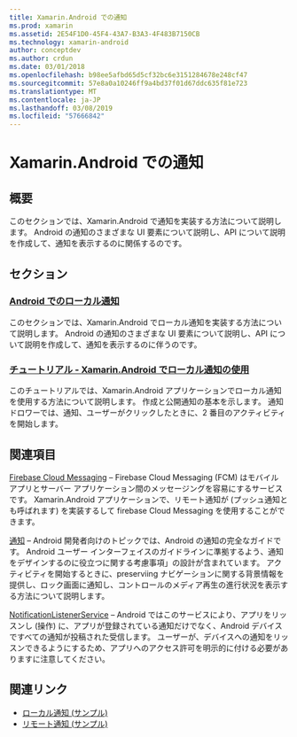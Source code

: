 ```yaml
---
title: Xamarin.Android での通知
ms.prod: xamarin
ms.assetid: 2E54F1D0-45F4-43A7-B3A3-4F483B7150CB
ms.technology: xamarin-android
author: conceptdev
ms.author: crdun
ms.date: 03/01/2018
ms.openlocfilehash: b98ee5afbd65d5cf32bc6e3151284678e248cf47
ms.sourcegitcommit: 57e8a0a10246ff9a4bd37f01d67ddc635f81e723
ms.translationtype: MT
ms.contentlocale: ja-JP
ms.lasthandoff: 03/08/2019
ms.locfileid: "57666842"
---
```

# <a name="notifications-in-xamarinandroid"></a>Xamarin.Android での通知


## <a name="overview"></a>概要

このセクションでは、Xamarin.Android で通知を実装する方法について説明します。 Android の通知のさまざまな UI 要素について説明し、API について説明を作成して、通知を表示するのに関係するのです。


## <a name="sections"></a>セクション

### <a name="local-notifications-in-androidlocal-notificationsmd"></a>[Android でのローカル通知](local-notifications.md)

このセクションでは、Xamarin.Android でローカル通知を実装する方法について説明します。 Android の通知のさまざまな UI 要素について説明し、API について説明を作成して、通知を表示するのに伴うのです。 

### <a name="walkthrough---using-local-notifications-in-xamarinandroidlocal-notifications-walkthroughmd"></a>[チュートリアル - Xamarin.Android でローカル通知の使用](local-notifications-walkthrough.md)  
 
このチュートリアルでは、Xamarin.Android アプリケーションでローカル通知を使用する方法について説明します。 作成と公開通知の基本を示します。 通知ドロワーでは、通知、ユーザーがクリックしたときに、2 番目のアクティビティを開始します。 


## <a name="for-further-reading"></a>関連項目

[Firebase Cloud Messaging](~/android/data-cloud/google-messaging/firebase-cloud-messaging.md) &ndash; Firebase Cloud Messaging (FCM) はモバイル アプリとサーバー アプリケーション間のメッセージングを容易にするサービスです。 Xamarin.Android アプリケーションで、リモート通知が (プッシュ通知とも呼ばれます) を実装するして firebase Cloud Messaging を使用することができます。

[通知](https://developer.android.com/guide/topics/ui/notifiers/notifications.html) &ndash; Android 開発者向けのトピックでは、Android の通知の完全なガイドです。 Android ユーザー インターフェイスのガイドラインに準拠するよう、通知をデザインするのに役立つに関する考慮事項」の設計が含まれています。 アクティビティを開始するときに、preserviing ナビゲーションに関する背景情報を提供し、ロック画面に通知し、コントロールのメディア再生の進行状況を表示する方法について説明します。 

[NotificationListenerService](https://developer.xamarin.com/api/type/Android.Service.Notification.NotificationListenerService/) &ndash; Android ではこのサービスにより、アプリをリッスンし (操作) に、アプリが登録されている通知だけでなく、Android デバイスですべての通知が投稿された受信します。 ユーザーが、デバイスへの通知をリッスンできるようにするため、アプリへのアクセス許可を明示的に付ける必要がありますに注意してください。





## <a name="related-links"></a>関連リンク

- [ローカル通知 (サンプル)](https://developer.xamarin.com/samples/monodroid/LocalNotifications/)
- [リモート通知 (サンプル)](https://developer.xamarin.com/samples/monodroid/RemoteNotifications/)
